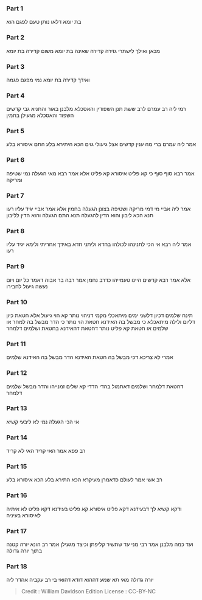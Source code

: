 
### Part 1
בת יומא דלאו נותן טעם לפגם הוא 

### Part 2
מכאן ואילך לישתרי גזירה קדירה שאינה בת יומא משום קדירה בת יומא 

### Part 3
ואידך קדירה בת יומא נמי מפגם פגמה

### Part 4
רמי ליה רב עמרם לרב ששת תנן השפודין והאסכלא מלבנן באור והתניא גבי קדשים השפוד והאסכלא מגעילן בחמין 

### Part 5
אמר ליה עמרם ברי מה ענין קדשים אצל גיעולי גוים הכא היתירא בלע התם איסורא בלע 

### Part 6
אמר רבא סוף סוף כי קא פליט איסורא קא פליט אלא אמר רבא מאי הגעלה נמי שטיפה ומריקה 

### Part 7
אמר ליה אביי מי דמי מריקה ושטיפה בצונן הגעלה בחמין אלא אמר אביי יגיד עליו רעו תנא הכא ליבון והוא הדין להגעלה תנא התם הגעלה והוא הדין לליבון 

### Part 8
אמר ליה רבא אי הכי לתנינהו לכולהו בחדא וליתני חדא באידך אחריתי ולימא יגיד עליו רעו 

### Part 9
אלא אמר רבא קדשים היינו טעמייהו כדרב נחמן אמר רבה בר אבוה דאמר כל יום ויום נעשה גיעול לחבירו

### Part 10
תינח שלמים דכיון דלשני ימים מיתאכלי מקמי דניהוי נותר קא הוי גיעול אלא חטאת כיון דליום ולילה מיתאכלא כי מבשל בה האידנא חטאת הוי נותר כי הדר מבשל בה למחר או שלמים או חטאת קא פליט נותר דחטאת דהאידנא בחטאת ושלמים דלמחר

### Part 11
אמרי לא צריכא דכי מבשל בה חטאת האידנא הדר מבשל בה האידנא שלמים 

### Part 12
דחטאת דלמחר ושלמים דאתמול בהדי הדדי קא שלים זמנייהו והדר מבשל שלמים דלמחר

### Part 13
אי הכי הגעלה נמי לא ליבעי קשיא 

### Part 14
רב פפא אמר האי קריד האי לא קריד 

### Part 15
רב אשי אמר לעולם כדאמרן מעיקרא הכא התירא בלע הכא איסורא בלע 

### Part 16
ודקא קשיא לך דבעידנא דקא פליט איסורא קא פליט בעידנא דקא פליט לא איתיה לאיסורא בעיניה

### Part 17
ועד כמה מלבנן אמר רבי מני עד שתשיר קליפתן וכיצד מגעילן אמר רב הונא יורה קטנה בתוך יורה גדולה 

### Part 18
יורה גדולה מאי תא שמע דההוא דודא דהואי בי רב עקביה אהדר ליה

>Credit : William Davidson Edition
>License : CC-BY-NC